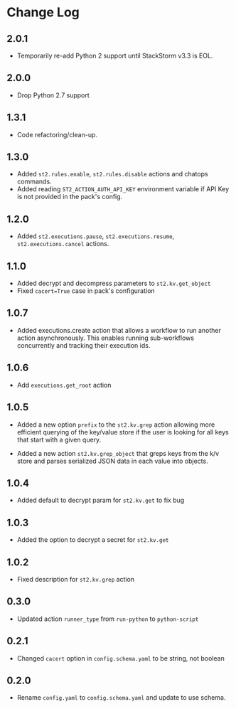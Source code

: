 # Change Log

## 2.0.1

* Temporarily re-add Python 2 support until StackStorm v3.3 is EOL.

## 2.0.0

* Drop Python 2.7 support

## 1.3.1

- Code refactoring/clean-up.

## 1.3.0

- Added `st2.rules.enable`, `st2.rules.disable` actions and chatops commands.
- Added reading `ST2_ACTION_AUTH_API_KEY` environment variable if API Key is not provided in the pack's config.

## 1.2.0

- Added `st2.executions.pause`, `st2.executions.resume`, `st2.executions.cancel` actions.

## 1.1.0

- Added decrypt and decompress parameters to `st2.kv.get_object`
- Fixed `cacert=True` case in pack's configuration

## 1.0.7

- Added executions.create action that allows a workflow to run another action asynchronously.
  This enables running sub-workflows concurrently and tracking their execution ids.

## 1.0.6

- Add `executions.get_root` action

## 1.0.5

- Added a new option `prefix` to the `st2.kv.grep` action allowing more efficient querying 
  of the key/value store if the user is looking for all keys that start with a given query.
  
- Added a new action `st2.kv.grep_object` that greps keys from the k/v store and parses
  serialized JSON data in each value into objects.

## 1.0.4

- Added default to decrypt param for `st2.kv.get` to fix bug

## 1.0.3

- Added the option to decrypt a secret for `st2.kv.get`

## 1.0.2

- Fixed description for `st2.kv.grep` action

## 0.3.0

- Updated action `runner_type` from `run-python` to `python-script`

## 0.2.1

- Changed `cacert` option in `config.schema.yaml` to be string, not boolean

## 0.2.0

- Rename `config.yaml` to `config.schema.yaml` and update to use schema.
